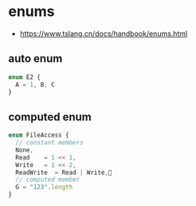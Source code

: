 # enums
- https://www.tslang.cn/docs/handbook/enums.html

## auto enum
```ts
enum E2 {
  A = 1, B, C
}
```

## computed enum
```ts
enum FileAccess {
  // constant members
  None,
  Read    = 1 << 1,
  Write   = 1 << 2,
  ReadWrite  = Read | Write,
  // computed member
  G = "123".length
}
```

